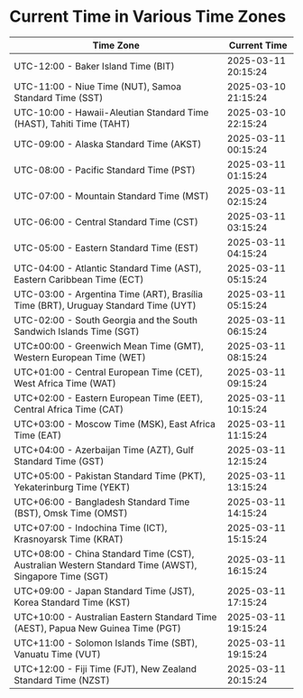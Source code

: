 # Current Time in Various Time Zones

| Time Zone | Current Time |
|-----------|--------------|
| UTC-12:00 - Baker Island Time (BIT) | 2025-03-11 20:15:24 |
| UTC-11:00 - Niue Time (NUT), Samoa Standard Time (SST) | 2025-03-10 21:15:24 |
| UTC-10:00 - Hawaii-Aleutian Standard Time (HAST), Tahiti Time (TAHT) | 2025-03-10 22:15:24 |
| UTC-09:00 - Alaska Standard Time (AKST) | 2025-03-11 00:15:24 |
| UTC-08:00 - Pacific Standard Time (PST) | 2025-03-11 01:15:24 |
| UTC-07:00 - Mountain Standard Time (MST) | 2025-03-11 02:15:24 |
| UTC-06:00 - Central Standard Time (CST) | 2025-03-11 03:15:24 |
| UTC-05:00 - Eastern Standard Time (EST) | 2025-03-11 04:15:24 |
| UTC-04:00 - Atlantic Standard Time (AST), Eastern Caribbean Time (ECT) | 2025-03-11 05:15:24 |
| UTC-03:00 - Argentina Time (ART), Brasília Time (BRT), Uruguay Standard Time (UYT) | 2025-03-11 05:15:24 |
| UTC-02:00 - South Georgia and the South Sandwich Islands Time (SGT) | 2025-03-11 06:15:24 |
| UTC±00:00 - Greenwich Mean Time (GMT), Western European Time (WET) | 2025-03-11 08:15:24 |
| UTC+01:00 - Central European Time (CET), West Africa Time (WAT) | 2025-03-11 09:15:24 |
| UTC+02:00 - Eastern European Time (EET), Central Africa Time (CAT) | 2025-03-11 10:15:24 |
| UTC+03:00 - Moscow Time (MSK), East Africa Time (EAT) | 2025-03-11 11:15:24 |
| UTC+04:00 - Azerbaijan Time (AZT), Gulf Standard Time (GST) | 2025-03-11 12:15:24 |
| UTC+05:00 - Pakistan Standard Time (PKT), Yekaterinburg Time (YEKT) | 2025-03-11 13:15:24 |
| UTC+06:00 - Bangladesh Standard Time (BST), Omsk Time (OMST) | 2025-03-11 14:15:24 |
| UTC+07:00 - Indochina Time (ICT), Krasnoyarsk Time (KRAT) | 2025-03-11 15:15:24 |
| UTC+08:00 - China Standard Time (CST), Australian Western Standard Time (AWST), Singapore Time (SGT) | 2025-03-11 16:15:24 |
| UTC+09:00 - Japan Standard Time (JST), Korea Standard Time (KST) | 2025-03-11 17:15:24 |
| UTC+10:00 - Australian Eastern Standard Time (AEST), Papua New Guinea Time (PGT) | 2025-03-11 19:15:24 |
| UTC+11:00 - Solomon Islands Time (SBT), Vanuatu Time (VUT) | 2025-03-11 19:15:24 |
| UTC+12:00 - Fiji Time (FJT), New Zealand Standard Time (NZST) | 2025-03-11 20:15:24 |
